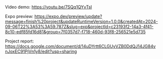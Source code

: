 Video demo: https://youtu.be/7SQq1QYvTsI

Expo preview: https://expo.dev/preview/update?message=finish%20project&updateRuntimeVersion=1.0.0&createdAt=2024-09-06T22%3A53%3A59.787Z&slug=exp&projectId=c23193f2-14a3-4f41-8c10-edf85fd16d81&group=7f0357d7-f718-460d-93f8-256521e5d735

Project report: https://docs.google.com/document/d/14uDYrtt6CLGUyVZB0DdQJ14JG84vnJoxEC91PjVn1y8/edit?usp=sharing
